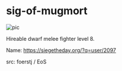 # sig-of-mugmort

![pic](pic.jpg)

Hireable dwarf melee fighter level 8.

Name: https://siegetheday.org/?q=user/2097

src: foerstj / EoS
